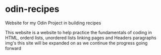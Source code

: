 # odin-recipes
Website for my Odin Project in building recipes



This website is a website to help practice the fundamentals of coding in HTML, orderd lists, unordered lists linking pages and Headers paragraphs img's this site will be expanded on as we continue the progress going forward
